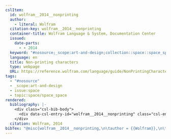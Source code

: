 ```yaml
---
cslItem:
  id: wolfram__2014__nonprinting
  author:
    - literal: Wolfram
  citation-key: wolfram__2014__nonprinting
  container-title: Wolfram Language & System, Documentation Center
  issued:
    date-parts:
      - - 2014
  keyword: "#nosource;_scope:art-and-design;collection::space::space_space"
  language: en
  title: Non-printing characters
  type: webpage
  URL: https://reference.wolfram.com/language/guide/NonPrintingCharacters.html
tags:
  - "#nosource"
  - _scope:art-and-design
  - issue:space
  - topic:space/space_space
rendered:
  bibliography: |-
    <div class="csl-bib-body">
      <div data-csl-entry-id="wolfram__2014__nonprinting" class="csl-entry">Wolfram 2014 <i>Non-printing characters</i>, <i>Wolfram Language &#38; System, Documentation Center</i>. Available at: <a href='https://reference.wolfram.com/language/guide/NonPrintingCharacters.html.'>https://reference.wolfram.com/language/guide/NonPrintingCharacters.html.</a></div>
    </div>
  citation: Wolfram, 2014
bibTex: "@misc{wolfram__2014__nonprinting,\n\tauthor = {{Wolfram}},\n\tyear = {2014},\n\ttitle = {Non-printing characters},\n\thowpublished = {https://reference.wolfram.com/language/guide/NonPrintingCharacters.html},\n}\n\n"
---
```

